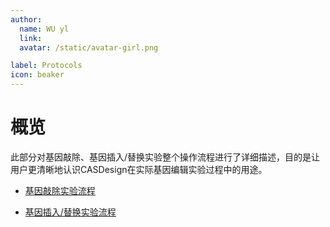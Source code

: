 ```yaml
---
author:
  name: WU yl
  link: 
  avatar: /static/avatar-girl.png

label: Protocols
icon: beaker
---
```


# 概览

此部分对基因敲除、基因插入/替换实验整个操作流程进行了详细描述，目的是让用户更清晰地认识CASDesign在实际基因编辑实验过程中的用途。

- [基因敲除实验流程](Protocol001-KO.md)

- [基因插入/替换实验流程](Protocol002-Insert.md)
